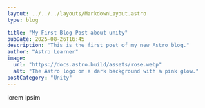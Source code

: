 ```yaml
---
layout: ../../../layouts/MarkdownLayout.astro
type: blog

title: "My First Blog Post about unity"
pubDate: 2025-08-26T16:45
description: "This is the first post of my new Astro blog."
author: "Astro Learner"
image:
  url: "https://docs.astro.build/assets/rose.webp"
  alt: "The Astro logo on a dark background with a pink glow."
postCategory: "Unity"
---
```


lorem ipsim